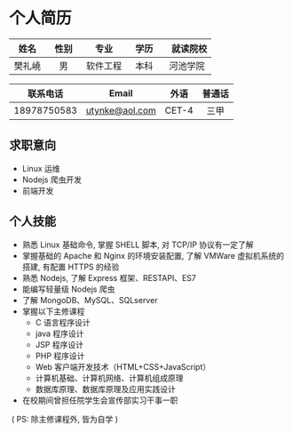 个人简历
========

|   姓名    |   性别    |   专业    |   学历    |   就读院校   |
|:---------:|:--------:|:---------:|:---------:|:-----------:|
|樊礼嶢     |    男   	|  软件工程  |   本科    |   河池学院   |

|	联系电话	 |  Email        |   外语    | 普通话   |
|:---------:|:-------------:|:--------:|:--------:|
|18978750583|utynke@aol.com	|   CET-4   |	三甲		|

求职意向
-------
  + Linux 运维
  + Nodejs 爬虫开发
  + 前端开发

个人技能
-------
  * 熟悉 Linux 基础命令, 掌握 SHELL 脚本, 对 TCP/IP 协议有一定了解
  * 掌握基础的 Apache 和 Nginx 的环境安装配置, 了解 VMWare 虚拟机系统的搭建, 有配置 HTTPS 的经验
  * 熟悉 Nodejs, 了解 Express 框架、RESTAPI、ES7
  * 能编写轻量级 Nodejs 爬虫
  * 了解 MongoDB、MySQL、SQLserver
  * 掌握以下主修课程
    -  C 语言程序设计
    -  java 程序设计
    -  JSP 程序设计
    -  PHP 程序设计
    -  Web 客户端开发技术（HTML+CSS+JavaScript）
    -  计算机基础、计算机网络、计算机组成原理
    -  数据库原理、数据库原理及应用实践设计
  * 在校期间曾担任院学生会宣传部实习干事一职
  
  ( PS: 除主修课程外, 皆为自学 )
